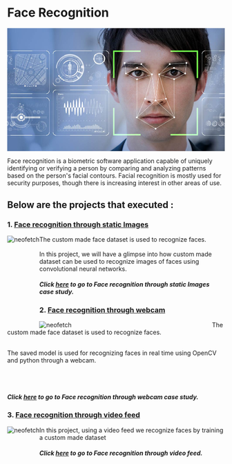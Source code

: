 # Face Recognition
<p align="center">
<img src="Facial-Recognition-Technology-Law-Enforcement-Tool-or-Threat-to-Constitutional-Rights.jpg" align="middle"  >
</p>
Face recognition is a biometric software application capable of uniquely identifying or verifying a person by comparing and analyzing patterns based on the person's facial contours. Facial recognition is mostly used for security purposes, though there is increasing interest in other areas of use.
 <br />

## Below are the projects that executed :

### 1. [Face recognition through static Images](./face_recog_images)

<img src="https://technode.com/wp-content/uploads/2014/11/Face++.png" alt="neofetch" align="left" height="200px">
The custom made face dataset is used to recognize faces. <br />
 <br /> In this project, we will have a glimpse into how custom made dataset can be used to recognize images of faces using convolutional neural networks.

##### Click [here](./face_recog_images) to go to Face recognition through static Images case study.


### 2. [Face recognition through webcam](./face_recog_webcam)

<img src="http://static.oschina.net/uploads/img/201205/27231558_xXiS.png" alt="neofetch" align="left" width="400px">
The custom made face dataset is used to recognize faces. <br />

<br />The saved model is used for recognizing faces in real time using OpenCV and python through a webcam. <br />

<br />
<br />

##### Click [here](./face_recog_webcam) to go to Face recognition through webcam case study.

### 3. [Face recognition through video feed](./face_recog_video)

<img src="https://i.ytimg.com/vi/K4u4Dpl6NKk/maxresdefault.jpg" alt="neofetch" align="left" height="200px">

In this project, using a video feed we recognize faces by training a custom made dataset<br />

##### Click [here](./face_recog_video) to go to Face recognition through video feed.




